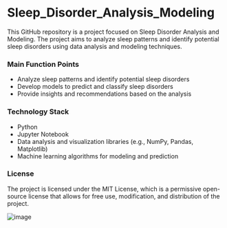# Sleep_Disorder_Analysis_Modeling

 
This GitHub repository is a project focused on Sleep Disorder Analysis and Modeling. The project aims to analyze sleep patterns and identify potential sleep disorders using data analysis and modeling techniques.

### Main Function Points
- Analyze sleep patterns and identify potential sleep disorders
- Develop models to predict and classify sleep disorders
- Provide insights and recommendations based on the analysis

### Technology Stack
- Python
- Jupyter Notebook
- Data analysis and visualization libraries (e.g., NumPy, Pandas, Matplotlib)
- Machine learning algorithms for modeling and prediction

### License
The project is licensed under the MIT License, which is a permissive open-source license that allows for free use, modification, and distribution of the project.

![image](https://github.com/user-attachments/assets/ee3d32f4-bb6d-46b8-bc1a-3379815bbac4)


